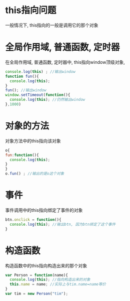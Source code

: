# this指向问题

一般情况下, this指向的一般是调用它的那个对象

# 全局作用域, 普通函数, 定时器

在全局作用域, 普通函数, 定时器中, this指向window顶级对象,

```JavaScript
console.log(this) ; //输出window
function fun(){
  console.log(this);
}
fun(); //输出window
window.setTimeout(function(){
  console.log(this); //仍然输出window
},1000)
```

# 对象的方法

对象方法中的this指向该对象

```JavaScript
o{
fun:function(){
  console.log(this);
}
}
o.fun() ; //输出的是o这个对象
```

# 事件

事件调用中的this指向绑定了事件的对象

```JavaScript
btn.onclick = function(){
  console.log(this); //输出btn, 因为btn绑定了这个事件
}
```

# 构造函数

构造函数中的this指向构造出来的那个对象

```JavaScript
var Person = function(name){
  console.log(this); //指向构造出来的对象
  this.name = name; //实际上与tim.name=name等价
} 
var tim = new Person("tim");
```
